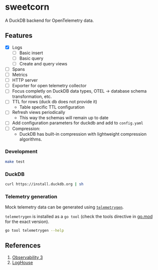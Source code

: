 # sweetcorn

A DuckDB backend for OpenTelemetry data.

## Features

- [x] Logs
  - [ ] Basic insert
  - [ ] Basic query
  - [ ] Create and query views
- [ ] Spans
- [ ] Metrics
- [ ] HTTP server
- [ ] Exporter for open telemetry collector
- [ ] Focus completly on DuckDB data types, OTEL -> database schema transformation, etc.
- [ ] TTL for rows (duck db does not provide it)
  - Table specific TTL configuration
- [ ] Refresh views periodically
  - This way the schemas will remain up to date
- [ ] Add configuration parameters for duckdb and add to `config.yaml`
- [ ] Compression:
  - DuckDB has built-in compression with lightweight compression algorithms.

### Development

```bash
make test
```

### DuckDB

```bash
curl https://install.duckdb.org | sh
```

### Telemetry generation

Mock telemetry data can be generated using [`telemetrygen`](github.com/opentelemetry-collector-contrib/cmd/telemetrygen@latest).

`telemetrygen` is installed as a `go tool` (check the tools directive in [go.mod](./go.mod) for the exact version).

```bash
go tool telemetrygen --help
```

## References

1. [Observability 3](https://charity.wtf/2025/03/24/another-observability-3-0-appears-on-the-horizon/)
2. [LogHouse](https://clickhouse.com/blog/building-a-logging-platform-with-clickhouse-and-saving-millions-over-datadog#schema)
